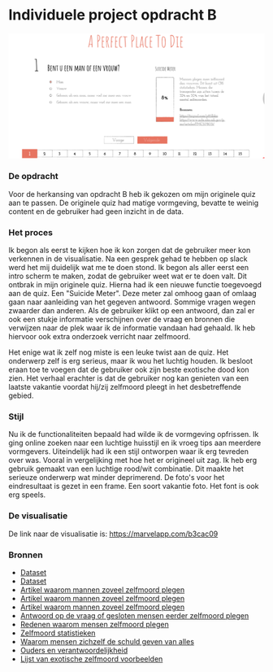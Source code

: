 # Individuele project opdracht B

![cover]

### De opdracht
Voor de herkansing van opdracht B heb ik gekozen om mijn originele quiz aan te passen. De originele quiz had matige vormgeving, bevatte te weinig content en de gebruiker had geen inzicht in de data.

### Het proces
Ik begon als eerst te kijken hoe ik kon zorgen dat de gebruiker meer kon verkennen in de visualisatie. Na een gesprek gehad te hebben op slack werd het mij duidelijk wat me te doen stond. Ik begon als aller eerst een intro scherm te maken, zodat de gebruiker weet wat er te doen valt. Dit ontbrak in mijn originele quiz. Hierna had ik een nieuwe functie toegevoegd aan de quiz. Een "Suicide Meter". Deze meter zal omhoog gaan of omlaag gaan naar aanleiding van het gegeven antwoord. Sommige vragen wegen zwaarder dan anderen. Als de gebruiker klikt op een antwoord, dan zal er ook een stukje informatie verschijnen over de vraag en bronnen die verwijzen naar de plek waar ik de informatie vandaan had gehaald. Ik heb hiervoor ook extra onderzoek verricht naar zelfmoord. 

Het enige wat ik zelf nog miste is een leuke twist aan de quiz. Het onderwerp zelf is erg serieus, maar ik wou het luchtig houden. Ik besloot eraan toe te voegen dat de gebruiker ook zijn beste exotische dood kon zien. Het verhaal erachter is dat de gebruiker nog kan genieten van een laatste vakantie voordat hij/zij zelfmoord pleegt in het desbetreffende gebied.

### Stijl
Nu ik de functionaliteiten bepaald had wilde ik de vormgeving opfrissen. Ik ging online zoeken naar een luchtige huisstijl en ik vroeg tips aan meerdere vormgevers. Uiteindelijk had ik een stijl ontworpen waar ik erg tevreden over was. Vooral in vergelijking met hoe het er origineel uit zag. Ik heb erg gebruik gemaakt van een luchtige rood/wit combinatie. Dit maakte het serieuze onderwerp wat minder deprimerend. De foto's voor het eindresultaat is gezet in een frame. Een soort vakantie foto. Het font is ook erg speels.

### De visualisatie
De link naar de visualisatie is:  https://marvelapp.com/b3cac09

### Bronnen
* [Dataset](https://www.cbs.nl/nl-nl/nieuws/2016/26/meer-zelfdodingen)
* [Dataset](http://statline.cbs.nl/Statweb/publication/?VW=T&DM=SLNL&PA=7052_95&D1=0,8,34,38,42,49,79,82,84,88&D2=1-2&D3=a&D4=l&HD=160628-1345&HDR=G2&STB=G3,G1,T)
* [Artikel waarom mannen zoveel zelfmoord plegen](https://revu.nl/artikel/waarom-plegen-zoveel-mannen-zelfmoord)
* [Artikel waarom mannen zoveel zelfmoord plegen](https://www.rtlnieuws.nl/nederland/waarom-plegen-mannen-vaker-zelfmoord-dan-vrouwen)
* [Artikel waarom mannen zoveel zelfmoord plegen](https://www.nrc.nl/nieuws/2017/09/15/we-hebben-mijn-broer-laten-wegglippen-13016502-a1573465)
* [Antwoord op de vraag of gesloten mensen eerder zelfmoord plegen](https://www.ncbi.nlm.nih.gov/pubmed/11326772)
* [Redenen waarom mensen zelfmoord plegen](http://mentalhealthdaily.com/2014/07/23/15-common-causes-of-suicide-why-do-people-kill-themselves/)
* [Zelfmoord statistieken](https://www.mentalhelp.net/articles/suicide-statistics/)
* [Waarom mensen zichzelf de schuld geven van alles](https://www.livescience.com/20739-depression-guilt-blame.html)
* [Ouders en verantwoordelijkheid](https://www.opvoeden.nl/ouderschap/ik-als-ouder/verantwoordelijkheid/)
* [Lijst van exotische zelfmoord voorbeelden](http://www.listal.com/list/10-most-popular-suicide-spots)

[cover]: preview.png
